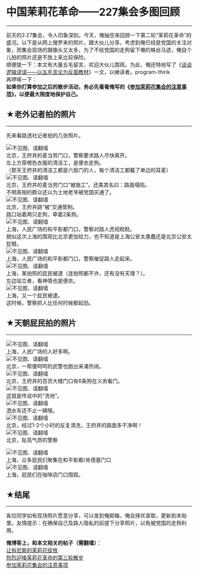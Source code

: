 # 中国茉莉花革命——227集会多图回顾 

-----

 前天的2·27集会，令人印象深刻。今天，俺抽空来回顾一下第二轮“茉莉花革命”的盛况。以下是从网上搜罗来的照片，跟大伙儿分享。考虑到俺已经是党国的关注对象，而集会现场的摄像头又太多，为了不给党国的走狗留下俺的蛛丝马迹，俺自个儿拍的照片还是不放上来比较保险。  
 顺便提一下：本文有大量五毛留言，欢迎大伙儿围观。为此，俺还特地写了《[谈谈逻辑谬误——以五毛言论为反面教材](https://program-think.blogspot.com/2011/03/logical-fallacies.html)》一文，以飨读者。program-think  
 再啰嗦一下：  
 **如果你打算参加之后的散步活动，务必先看看俺写的《[参加茉莉花集会的注意事项](https://program-think.blogspot.com/2011/03/jasmine-revolution-how-to.html)》，以便最大限度地保护自己。**  
   
 ## ★老外记者拍的照片
---------

  
 先来看路透社记者拍的几张照片。  
   
 ![不见图、请翻墙](https://lh6.googleusercontent.com/cu2T3ZbrLpdnKU8r3wubmDed9UaWtauDksNyS2mP19JqltH59D4WCekKtRyWL0s7vCxJ9K2vtR2Y3GrT9Ykn3UtuxSDr6OV74b20f_YbM6SxcCR_SXyuaU0eaAB1DflPxUeXKIoH)  
 北京，王府井的麦当劳门口，警察要求路人尽快离开。  
 左上方穿橙色衣服的清洁工，是便衣走狗。  
 （那天王府井的清洁工都是六扇门的人，每个清洁工都戴了单边的耳麦）  
 ![不见图、请翻墙](https://lh3.googleusercontent.com/uixz0xHaCbEGmi_IiI5XF__hyv4bfBco2z3fZqM7tXdTRWy0Vc9lv_fRHWf_t88BxBozX-wbex5M5x0rbSoBfVOBT8i30V8IawpMCf_nwU6Wfu8rjFOqkFB3QsVdjL5EXp7_JS9M)  
 北京，王府井的麦当劳门口“被施工”。还美其名曰：路面塌陷。  
 不明真相的群众还以为土地老爷被党国买通了。  
 ![不见图、请翻墙](https://lh5.googleusercontent.com/9mUTc9Jndnz1bFPaegxL-DjdTu8b-koWZaL4R4jLy2jJOl0uD-VmaqZv7uEjAmenP817D-Z95q7MxPAzvq-B03gPFj20XMM6yVgBBKWBpB-q2p1VpwNdUwvbMU8AShv0uxiALZ4j)  
 北京，王府井路“被”交通管制。  
 路口站着两只走狗，牵着2条狗。  
 ![不见图、请翻墙](https://lh3.googleusercontent.com/DpC-NPkf1FoaAJ9aRFfYol3ZO0YBSR7ZwHfEqCy6vxAUnsusc5oa-SUFt42HRH-Uj3bVzuNWwNf1mbBHEYccuhPyEOAOjqN8H9XcchH7ViR9mkvhBI7gLxnP2YnJao7DwfWyMMm6)  
 上海，人民广场的和平影都门口，警察对路人虎视眈眈。  
 貌似这次上海的围观比北京更加给力，也不知道是上海公安太愚蠢还是北京公安太狡猾。  
 ![不见图、请翻墙](https://lh4.googleusercontent.com/OBjlDKswVq9n6O7TRr0ir9SqEO2WDYNzqbqoTKBvJO0TCwZnQ_nuJZUsHhH6b1DyhgkpVBivDIRgXXHU0c5VOTpuccuchhLYSB1f1JQHcqSMC0vqE3qrO9dIOw94XJZ1KkF32VU9)  
 上海，人民广场的和平影都门口，警察催促路人走起来。  
 ![不见图、请翻墙](https://lh5.googleusercontent.com/qBlPrfdkg2bJhyiW8aJR5NQOfJzM-z80lERYhih8bALnoNPhH5cwl4H_Ir10ECZ5gR53lJo65I0lbwxeXfZLyfAvbFk8GInvsmnMFKGwYgfsjtyRvhrd8yLG7-ax4CmuWecoeiIP)  
 上海，某拍照的屁民被逮（连拍照都不许，还有没有天理？）。  
 左边站立者，看神情也是便衣。  
 ![不见图、请翻墙](https://lh6.googleusercontent.com/NeAOGsn1DepRNJ5Y3NSWL2t-OGdEbBwWbNY4cTCCx5thjwxgJ18w0Y-1Cs2j4U9LnQinR2l_y6H2tqVfeDv2erlqJyp_Sb1D1ZKNHKHu-TdrMr2FD264c0UQ3kRlcB3Iaws6lt4t)  
 上海，又一个屁民被逮。  
 这时候，警察抓人比任何时候都起劲。  
 ## ★天朝屁民拍的照片
---------

  
 ![不见图、请翻墙](https://lh6.googleusercontent.com/SfENFAme3Ja7NnGCd18M-k_gX6aY4CSEhBpN-9e0mALo4yV2iMM2la0PAHQAMiSfD5pvu_4krkEv9y-PDB5eOi_QRa5BjE3JbE0XTP1jOBBXq8giY-zSFnEBpodl4WXqXELl3jxe)  
 上海，人民广场的人好多啊。  
 ![不见图、请翻墙](https://lh4.googleusercontent.com/BpfLLGW57Ga6KHKhizNyyw_ymDHOYjVarXV7OdigrbI6N4jJdwB0lR35g-tL2Gu-tsnnM5w_2W9U5EcJQTmHRXiEAlY5D6Wr8UqUKskOeKBGT6kIF9DxNuwYFbMYL8MeOAn1UQaj)  
 北京，一帮傻呵呵的武警也跑出来凑热闹。  
 ![不见图、请翻墙](https://lh3.googleusercontent.com/UWkCEBIPrl3PZOhDnswxuVvUgABQyY54llLndzmJ58eAkaph-NfxUPoH5_EBrb3jPa0svqwHjnuRwb534x-e6IA92VxqJYGu6rh30nBxTCmtNhP57QfTMi0i9e2nbrU3YLxOsDpA)  
 北京，王府井的百货大楼门口有6条狗在义务看门。  
 ![不见图、请翻墙](https://lh3.googleusercontent.com/ImmCmCiMikn80eENv6t-7ZJTPYFYFJ3oj90cnN3C13ZlaXkFFC2ByzutzVOh93pq9cNCT1FcoUIgahIaK_XDU8NEi6CeFLd2JhkAjDvQHzySmE79Fg-zjlTIaFKK24e2Bi9bp_H4)  
 这就是传说中的“洗地”。  
 ![不见图、请翻墙](https://lh3.googleusercontent.com/RAyJMr6nJeTd_RZYl4-AUmD7bLrpkSqKJlRNIw0ZufnbSzjqdKto2h6wBeJ2S7kHnFxNZKx96x_5D8qK8xtede4KCH6NymntLpXHc76nAD5dLQ3tCmmlsvnn63Lhl0iyEKwL27ag)  
 洒水车还不止一辆哦。  
 ![不见图、请翻墙](https://lh3.googleusercontent.com/HaGeKoSBhgk0myNY0F9W7IMV2mZnPIknvFgLH9Y5YR1J9Q_iwnvWNcVe-I2JteFyuwoU6M8UU-pBA3Sptha329HCq8dzOX3j7CbaoHXuj3XSpFFzOxbrslKGo4jbBdrAzv4-hSm6)  
 北京，经过1-2个小时的反复清洗，王府井的路面多干净啊！  
 ![不见图、请翻墙](https://lh6.googleusercontent.com/pwLg2SiALnUG6RcjZfR7JVSZ_KHYAoFUCL0-GqhVklxVPHdHgn7gKV2cPZjQ8r4e_4FlancMsOqEIO7I9ni0Jjg0WbuRRxuL_oQIM1UXVhuNxfZEOBTvueWBjgOJkQRMJGMncTXa)  
 北京，趾高气昂的警察  
   
   
 ![不见图、请翻墙](https://lh3.googleusercontent.com/NxNXjlK7_RB4YcrmKgll4YNH95xr4xqzG_FplPgjvvVQ5ljNEywcOFafcINohURdbovBKTKOeIX9nsR8HKPbR9zq5VmKlpUs2Kx1lRAJviS8ilv46_sYsFxzCz3oDSM1VNckpdcJ)  
 上海，众多屁民们聚集在和平影都/肯德基门口  
 ![不见图、请翻墙](https://lh3.googleusercontent.com/12PIyR--X411j9-jboJd8QQh-JSc5cpRVKKxNJqAl2UAYLgZzOsK3fwkc0TKrcejy8P_DLPUi6ghAy86NXKqRmCcN6T0PLoREu-CC-ok14isCtfbrCMfZtM5Sw8ygjjwD7JiZ1Ss)  
 上海，屁民们在咖啡店门口围观。  
   
 ## ★结尾
---

  
 各位同学如有现场照片愿意分享，可以发到俺邮箱，俺会择优录取，更新到本贴里。友情提示：在确保自己及路人隐私的前提下分享照片，以免被党国的走狗利用。  
   
 **俺博客上，和本文相关的帖子（需翻墙）**：  
 [让拆尼斯的茉莉花绽放](https://program-think.blogspot.com/2011/02/jasmine-revolution-227-notice.html)  
 [热烈迎接茉莉花革命的第三轮散步](https://program-think.blogspot.com/2011/03/jasmine-revolution-306-notice.html)  
 [参加茉莉花集会的注意事项](https://program-think.blogspot.com/2011/03/jasmine-revolution-how-to.html) 